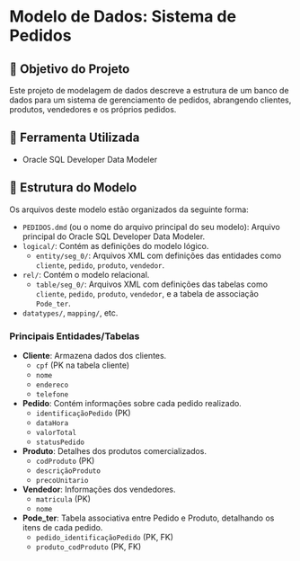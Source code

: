 # Modelo de Dados: Sistema de Pedidos

## 🎯 Objetivo do Projeto

Este projeto de modelagem de dados descreve a estrutura de um banco de dados para um sistema de gerenciamento de pedidos, abrangendo clientes, produtos, vendedores e os próprios pedidos.

## 🔧 Ferramenta Utilizada

* Oracle SQL Developer Data Modeler

## 📂 Estrutura do Modelo

Os arquivos deste modelo estão organizados da seguinte forma:

* `PEDIDOS.dmd` (ou o nome do arquivo principal do seu modelo): Arquivo principal do Oracle SQL Developer Data Modeler.
* `logical/`: Contém as definições do modelo lógico.
    * `entity/seg_0/`: Arquivos XML com definições das entidades como `cliente`, `pedido`, `produto`, `vendedor`.
* `rel/`: Contém o modelo relacional.
    * `table/seg_0/`: Arquivos XML com definições das tabelas como `cliente`, `pedido`, `produto`, `vendedor`, e a tabela de associação `Pode_ter`.
* `datatypes/`, `mapping/`, etc.

### Principais Entidades/Tabelas

* **Cliente**: Armazena dados dos clientes.
    * `cpf` (PK na tabela cliente)
    * `nome`
    * `endereco`
    * `telefone`
* **Pedido**: Contém informações sobre cada pedido realizado.
    * `identificaçãoPedido` (PK)
    * `dataHora`
    * `valorTotal`
    * `statusPedido`
* **Produto**: Detalhes dos produtos comercializados.
    * `codProduto` (PK)
    * `descriçãoProduto`
    * `precoUnitario`
* **Vendedor**: Informações dos vendedores.
    * `matricula` (PK)
    * `nome`
* **Pode_ter**: Tabela associativa entre Pedido e Produto, detalhando os itens de cada pedido.
    * `pedido_identificaçãoPedido` (PK, FK)
    * `produto_codProduto` (PK, FK)
